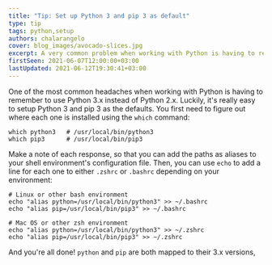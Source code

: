 ```yaml
---
title: "Tip: Set up Python 3 and pip 3 as default"
type: tip
tags: python,setup
authors: chalarangelo
cover: blog_images/avocado-slices.jpg
excerpt: A very common problem when working with Python is having to remember the correct version. Luckily, there's an easy fix for that.
firstSeen: 2021-06-07T12:00:00+03:00
lastUpdated: 2021-06-12T19:30:41+03:00
---
```


One of the most common headaches when working with Python is having to remember to use Python 3.x instead of Python 2.x. Luckily, it's really easy to setup Python 3 and pip 3 as the defaults. You first need to figure out where each one is installed using the `which` command:

```shell
which python3   # /usr/local/bin/python3
which pip3      # /usr/local/bin/pip3
```

Make a note of each response, so that you can add the paths as aliases to your shell environment's configuration file. Then, you can use `echo` to add a line for each one to either `.zshrc` or `.bashrc` depending on your environment:

```shell
# Linux or other bash environment
echo "alias python=/usr/local/bin/python3" >> ~/.bashrc
echo "alias pip=/usr/local/bin/pip3" >> ~/.bashrc

# Mac OS or other zsh environment
echo "alias python=/usr/local/bin/python3" >> ~/.zshrc
echo "alias pip=/usr/local/bin/pip3" >> ~/.zshrc
```

And you're all done! `python` and `pip` are both mapped to their 3.x versions,
